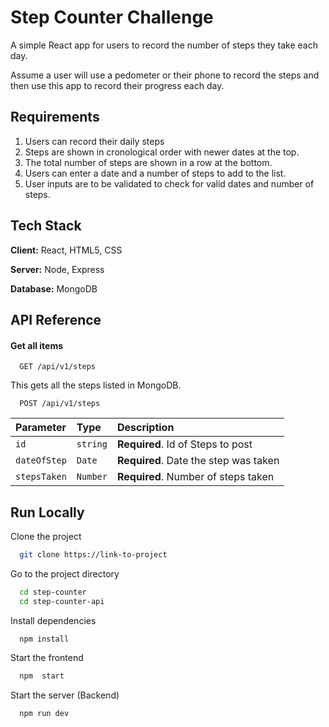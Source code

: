# Step Counter Challenge

A simple React app for users to record the number of steps they take each day.

Assume a user will use a pedometer or their phone to record the steps and then use this app to record their progress each day.

## Requirements

1. Users can record their daily steps
2. Steps are shown in cronological order with newer dates at the top.
3. The total number of steps are shown in a row at the bottom.
4. Users can enter a date and a number of steps to add to the list.
5. User inputs are to be validated to check for valid dates and number of steps.

## Tech Stack

**Client:** React, HTML5, CSS

**Server:** Node, Express

**Database:** MongoDB

## API Reference

#### Get all items

```http
  GET /api/v1/steps
```

This gets all the steps listed in MongoDB.

```http
  POST /api/v1/steps
```

| Parameter    | Type     | Description                           |
| :----------- | :------- | :------------------------------------ |
| `id`         | `string` | **Required**. Id of Steps to post     |
| `dateOfStep` | `Date`   | **Required**. Date the step was taken |
| `stepsTaken` | `Number` | **Required**. Number of steps taken   |

## Run Locally

Clone the project

```bash
  git clone https://link-to-project
```

Go to the project directory

```bash
  cd step-counter
  cd step-counter-api
```

Install dependencies

```bash
  npm install
```

Start the frontend

```bash
  npm  start
```

Start the server (Backend)

```bash
  npm run dev
```
